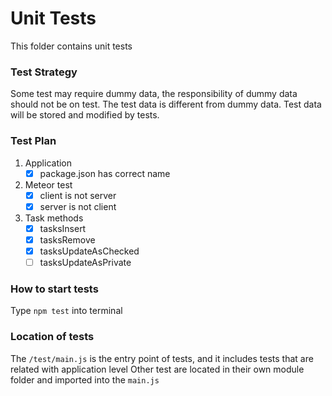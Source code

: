 # Unit Tests

This folder contains unit tests

### Test Strategy

Some test may require dummy data, the responsibility of dummy data should not be on test. The test data is different
from dummy data. Test data will be stored and modified by tests.

### Test Plan

1. Application
    - [x] package.json has correct name
      
1. Meteor test
    - [x] client is not server
    - [x] server is not client

1. Task methods
    - [x] tasksInsert
    - [x] tasksRemove
    - [x] tasksUpdateAsChecked
    - [ ] tasksUpdateAsPrivate

### How to start tests

Type ```npm test``` into terminal

### Location of tests
The ```/test/main.js``` is the entry point of tests, and it 
includes tests that are related with application level
Other test are located in their own module folder and 
imported into the ```main.js```